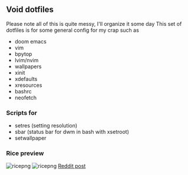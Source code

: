 ## Void dotfiles
Please note all of this is quite messy, I'll organize it some day 
This set of dotfiles is for some general config for my crap such as
* doom emacs
* vim 
* bpytop
* lvim/nvim
* wallpapers
* xinit
* xdefaults
* xresources
* bashrc
* neofetch 

### Scripts for
* setres (setting resolution)
* sbar (status bar for dwm in bash with xsetroot)
* setwallpaper


### Rice preview
![ricepng](https://i.imgur.com/jDfRAUR.png)
![ricepng](https://i.imgur.com/GL8Dx3F.png)
[Reddit post](https://www.reddit.com/r/unixporn/comments/q9iezf/dwm_simple_first_rice_using_void/)
